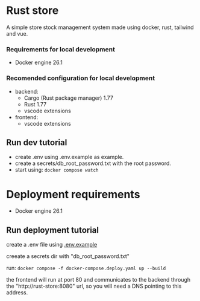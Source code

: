 # Rust store

A simple store stock management system made using docker, rust, tailwind and vue.

### Requirements for local development

-   Docker engine 26.1

### Recomended configuration for local development

-   backend:
    -   Cargo (Rust package manager) 1.77
    -   Rust 1.77
    -   vscode extensions
-   frontend:
    -   vscode extensions

## Run dev tutorial

-   create .env using .env.example as example.
-   create a secrets/db_root_password.txt with the root password.
-   start using:
    `docker compose watch`

# Deployment requirements

-   Docker engine 26.1

## Run deployment tutorial

create a .env file using [.env.example](./.env.example)

creeate a secrets dir with "db_root_password.txt"

run:
`docker compose -f docker-compose.deploy.yaml up --build`

the frontend will run at port 80 and communicates to the backend through the "http://rust-store:8080" url, so you will need a DNS pointing to this address.
